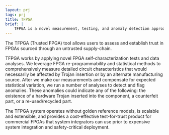 ```yaml
---
layout: prj
tags: prj
title: TFPGA
brief: |
    TFPGA is a novel measurement, testing, and anomaly detection approach to detect vulnerabilities and defects in FPGA components.
---
```


The TFPGA (Trusted FPGA) tool allows users to assess and establish trust in FPGAs sourced through an untrusted supply-chain. 

TFPGA works by applying novel FPGA self-characterization tests and data analyses. We leverage FPGA re-programmability and statistical methods to comprehensively measure detailed circuit characteristics that would necessarily be affected by Trojan insertion or by an alternate manufacturing source. After we make our measurements and compensate for expected statistical variation, we run a number of analyses to detect and flag anomalies. These anomalies could indicate any of the following: the existence of a hardware Trojan inserted into the component, a counterfeit part, or a re-used/recycled part.

The TFPGA system operates without golden reference models, is scalable and extensible, and provides a cost-effective test-for-trust product for commercial FPGAs that system integrators can use prior to expensive system integration and safety-critical deployment.

